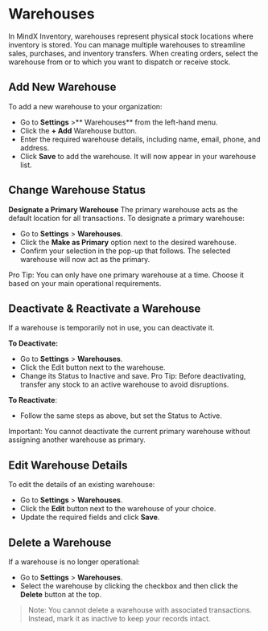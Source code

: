 # **Warehouses**

In MindX Inventory, warehouses represent physical stock locations where inventory is stored. You can manage multiple warehouses to streamline sales, purchases, and inventory transfers. When creating orders, select the warehouse from or to which you want to dispatch or receive stock.

## **Add New Warehouse**

To add a new warehouse to your organization:

- Go to **Settings** >** Warehouses** from the left-hand menu.
- Click the **+ Add** Warehouse button.
- Enter the required warehouse details, including name, email, phone, and address.
- Click **Save** to add the warehouse. It will now appear in your warehouse list.

## **Change Warehouse Status**

**Designate a Primary Warehouse**
The primary warehouse acts as the default location for all transactions. To designate a primary warehouse:

- Go to **Settings** > **Warehouses**.
- Click the **Make as Primary** option next to the desired warehouse.
- Confirm your selection in the pop-up that follows. The selected warehouse will now act as the primary.

Pro Tip: You can only have one primary warehouse at a time. Choose it based on your main operational requirements.

## **Deactivate & Reactivate a Warehouse**

If a warehouse is temporarily not in use, you can deactivate it.

**To Deactivate:**

- Go to **Settings** > **Warehouses**.
- Click the Edit button next to the warehouse.
- Change its Status to Inactive and save.
  Pro Tip: Before deactivating, transfer any stock to an active warehouse to avoid disruptions.

**To Reactivate**:

- Follow the same steps as above, but set the Status to Active.

Important: You cannot deactivate the current primary warehouse without assigning another warehouse as primary.

## **Edit Warehouse Details**

To edit the details of an existing warehouse:

- Go to **Settings** > **Warehouses**.
- Click the **Edit** button next to the warehouse of your choice.
- Update the required fields and click **Save**.

## **Delete a Warehouse**

If a warehouse is no longer operational:

- Go to **Settings** > **Warehouses**.
- Select the warehouse by clicking the checkbox and then click the **Delete** button at the top.

> Note: You cannot delete a warehouse with associated transactions. Instead, mark it as inactive to keep your records intact.
